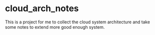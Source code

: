 # cloud_arch_notes
This is a project for me to collect the cloud system architecture and take some notes to extend more good enough system.
